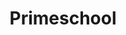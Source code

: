 ---
published: true
categories: clients
title: Primeschool
layout: client
logo: /assets/client-primeschool.jpg
link: http://www.primeschool.pt
---